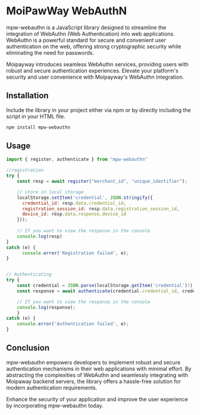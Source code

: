 # MoiPawWay WebAuthN

mpw-webauthn is a JavaScript library designed to streamline the integration of WebAuthn (Web Authentication) into web applications. WebAuthn is a powerful standard for secure and convenient user authentication on the web, offering strong cryptographic security while eliminating the need for passwords.

Moipayway introduces seamless WebAuthn services, providing users with robust and secure authentication experiences. Elevate your platform's security and user convenience with Moipayway's WebAuthn integration.

## Installation

Include the library in your project either via npm or by directly including the script in your HTML file.

```bash
npm install mpw-webauthn
```

## Usage

```javascript
import { register, authenticate } from "mpw-webauthn"

//registration 
try {
    const resp = await register("merchant_id", "unique_identifier");

    // store in local storage
    localStorage.setItem('credential', JSON.stringify({
      credential_id: resp.data.credential_id,
      registration_session_id: resp.data.registration_session_id,
      device_id: resp.data.response.device_id
    }));
    
    // If you want to view the response in the console
    console.log(resp)
}
catch (e) {
      console.error('Registration failed', e);
}


// Authenticating
try {
    const credential = JSON.parse(localStorage.getItem('credential')!);
    const response = await authenticate(credential.credential_id, credential.device_id, credential.registration_session_id);

    // If you want to view the response in the console
    console.log(response);
    }
catch (e) {
    console.error('Authentication failed', e);
}

```

## Conclusion

mpw-webauthn empowers developers to implement robust and secure authentication mechanisms in their web applications with minimal effort. By abstracting the complexities of WebAuthn and seamlessly integrating with Moipaway backend servers, the library offers a hassle-free solution for modern authentication requirements.

Enhance the security of your application and improve the user experience by incorporating mpw-webauthn today.